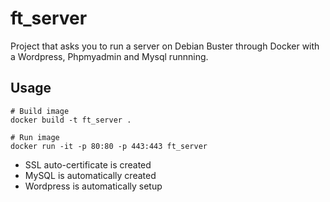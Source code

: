 # ft_server
Project that asks you to run a server on Debian Buster through Docker with a Wordpress, Phpmyadmin and Mysql runnning.


## Usage

```shell
# Build image
docker build -t ft_server .

# Run image
docker run -it -p 80:80 -p 443:443 ft_server
```
* SSL auto-certificate is created
* MySQL is automatically created
* Wordpress is automatically setup
